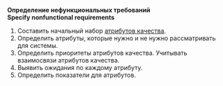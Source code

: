 **Определение нефункциональных требований** <br>
**Specify nonfunctional requirements**

1. Составить начальный набор [атрибутов качества](/words/quality_attributes.md).
1. Определить атрибуты, которые нужно и не нужно рассматривать для системы.
1. Определить приоритеты атрибутов качества. Учитывать взаимосвязи атрибутов качества.
1. Выявить ожидания по каждому атрибуту.
1. Определить показатели для атрибутов.